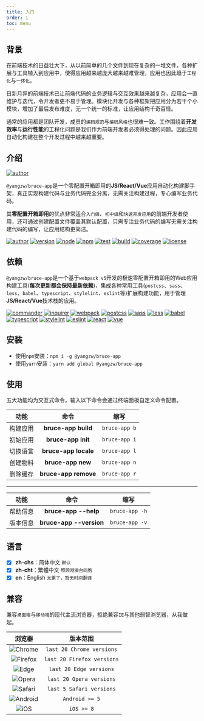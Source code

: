 ```yaml
---
title: 入门
order: 1
toc: menu
---
```


## 背景

在前端技术的日益壮大下，从以前简单的几个文件到现在复杂的一堆文件，各种扩展与工具植入到应用中，使得应用越来越庞大越来越难管理，应用也因此趋于`工程化`与`一体化`。

日新月异的前端技术已让前端代码的业务逻辑与交互效果越来越复杂，应用会一直维护与迭代，令开发者更不易于管理。模块化开发与各种框架把应用分为若干个小模块，增加了最后发布难度，无一个统一的标准，让应用结构千奇百怪。

通常的应用都是团队开发，成员的`编码规范`与`编码风格`也很难一致。工作围绕着**开发效率**与**运行性能**的工程化问题是我们作为前端开发者必须得处理的问题。因此应用自动化构建在整个开发过程中越来越重要。

## 介绍

[![author](https://img.shields.io/badge/@yangzw/bruce--app-JS/React/Vue应用自动化构建脚手架-66f.svg)](https://github.com/JowayYoung/bruce)

`@yangzw/bruce-app`是一个零配置开箱即用的**JS/React/Vue**应用自动化构建脚手架，真正实现构建代码与业务代码完全分离，无需关注构建过程，专心编写业务代码。

其**零配置开箱即用**的优点非常适合`入门级`、`初中级`和`快速开发应用`的前端开发者使用，还可通过创建配置文件覆盖其默认配置，只需专注业务代码的编写无需关注构建代码的编写，让应用结构更简洁。

[![author](https://img.shields.io/badge/author-JowayYoung-f66.svg)](https://github.com/JowayYoung/bruce)<span class="gap"></span>
[![version](https://img.shields.io/badge/version-1.0.5-f66.svg)](https://github.com/JowayYoung/bruce)<span class="gap"></span>
[![node](https://img.shields.io/badge/node-%3E%3D16.0.0-3c9.svg)](https://github.com/JowayYoung/bruce)<span class="gap"></span>
[![npm](https://img.shields.io/badge/npm-%3E%3D7.10.0-3c9.svg)](https://github.com/JowayYoung/bruce)<span class="gap"></span>
[![test](https://img.shields.io/badge/test-passing-f90.svg)](https://github.com/JowayYoung/bruce)<span class="gap"></span>
[![build](https://img.shields.io/badge/build-passing-f90.svg)](https://github.com/JowayYoung/bruce)<span class="gap"></span>
[![coverage](https://img.shields.io/badge/coverage-80%25-09f.svg)](https://github.com/JowayYoung/bruce)<span class="gap"></span>
[![license](https://img.shields.io/badge/license-MIT-09f.svg)](https://github.com/JowayYoung/bruce)

## 依赖

`@yangzw/bruce-app`是一个基于`webpack v5`开发的极速零配置开箱即用的Web应用构建工具(**每次更新都会保持最新依赖**)，集成各种常用工具(`postcss`、`sass`、`less`、`babel`、`typescript`、`stylelint`、`eslint`等)扩展构建功能，用于管理**JS/React/Vue**技术栈的应用。

[![commander](https://img.shields.io/badge/commander-9.x.x-f90.svg)](https://github.com/JowayYoung/bruce)<span class="gap"></span>
[![inquirer](https://img.shields.io/badge/inquirer-9.x.x-f90.svg)](https://github.com/JowayYoung/bruce)<span class="gap"></span>
[![webpack](https://img.shields.io/badge/webpack-5.x.x-f66.svg)](https://github.com/JowayYoung/bruce)<span class="gap"></span>
[![postcss](https://img.shields.io/badge/postcss-8.x.x-3c9.svg)](https://github.com/JowayYoung/bruce)<span class="gap"></span>
[![sass](https://img.shields.io/badge/sass-1.x.x-3c9.svg)](https://github.com/JowayYoung/bruce)<span class="gap"></span>
[![less](https://img.shields.io/badge/less-4.x.x-3c9.svg)](https://github.com/JowayYoung/bruce)<span class="gap"></span>
[![babel](https://img.shields.io/badge/babel-7.x.x-3c9.svg)](https://github.com/JowayYoung/bruce)<span class="gap"></span>
[![typescript](https://img.shields.io/badge/typescript-4.x.x-3c9.svg)](https://github.com/JowayYoung/bruce)<span class="gap"></span>
[![stylelint](https://img.shields.io/badge/stylelint-14.x.x-3c9.svg)](https://github.com/JowayYoung/bruce)<span class="gap"></span>
[![eslint](https://img.shields.io/badge/eslint-8.x.x-3c9.svg)](https://github.com/JowayYoung/bruce)<span class="gap"></span>
[![react](https://img.shields.io/badge/react-18.x.x-09f.svg)](https://github.com/JowayYoung/bruce)<span class="gap"></span>
[![vue](https://img.shields.io/badge/vue-3.x.x-09f.svg)](https://github.com/JowayYoung/bruce)

## 安装

- 使用`npm`安装：`npm i -g @yangzw/bruce-app`
- 使用`yarn`安装：`yarn add global @yangzw/bruce-app`

## 使用

五大功能均为交互式命令，输入以下命令会通过终端面板自定义命令配置。

功能|命令|缩写
:-:|:-:|:-:
构建应用|**bruce-app build**|`bruce-app b`
初始应用|**bruce-app init**|`bruce-app i`
切换语言|**bruce-app locale**|`bruce-app l`
创建物料|**bruce-app new**|`bruce-app n`
删除缓存|**bruce-app remove**|`bruce-app r`

---

功能|命令|缩写
:-:|:-:|:-:
帮助信息|**bruce-app --help**|`bruce-app -h`
版本信息|**bruce-app --version**|`bruce-app -v`

## 语言

- [x] **zh-chs**：简体中文 `默认`
- [x] **zh-cht**：繁體中文 `照顾港澳台同胞`
- [x] **en**：English `太累了，暂无时间翻译`

## 兼容

兼容`桌面端`与`移动端`的现代主流浏览器，拒绝兼容`IE`与其他弱智浏览器，从我做起。

浏览器|版本范围
:-:|:-:
<div class="browser"><img src="https://raw.githubusercontent.com/alrra/browser-logos/master/src/chrome/chrome_48x48.png">Chrome</div>|`last 20 Chrome versions`
<div class="browser"><img src="https://raw.githubusercontent.com/alrra/browser-logos/master/src/firefox/firefox_48x48.png">Firefox</div>|`last 20 Firefox versions`
<div class="browser"><img src="https://raw.githubusercontent.com/alrra/browser-logos/master/src/edge/edge_48x48.png">Edge</div>|`last 20 Edge versions`
<div class="browser"><img src="https://raw.githubusercontent.com/alrra/browser-logos/master/src/opera/opera_48x48.png">Opera</div>|`last 20 Opera versions`
<div class="browser"><img src="https://raw.githubusercontent.com/alrra/browser-logos/master/src/safari/safari_48x48.png">Safari</div>|`last 5 Safari versions`
<div class="browser"><img src="https://raw.githubusercontent.com/alrra/browser-logos/master/src/chromium/chromium_48x48.png">Android</div>|`Android >= 5`
<div class="browser"><img src="https://raw.githubusercontent.com/alrra/browser-logos/master/src/safari-ios/safari-ios_48x48.png">iOS</div>|`iOS >= 8`